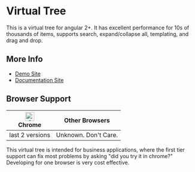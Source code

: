 # Virtual Tree 

This is a virtual tree for angular 2+. It has excellent performance for 10s of thousands of items, supports search, expand/collapse all, templating, and drag and drop.

## More Info
- [Demo Site](https://oofficestorage.z19.web.core.windows.net/)
- [Documentation Site](https://oofficestorage.z19.web.core.windows.net/)

## Browser Support

| [<img src="https://raw.githubusercontent.com/alrra/browser-logos/master/src/chrome/chrome_48x48.png" alt="Chrome" width="24px" height="24px" />](http://godban.github.io/browsers-support-badges/)</br>Chrome | Other Browsers |
| --------- | --------- |
| last 2 versions| Unknown. Don't Care. |

This virtual tree is intended for business applications, where the first tier support can fix most problems by asking "did you try it in chrome?" Developing for one browser is very cost effective.
